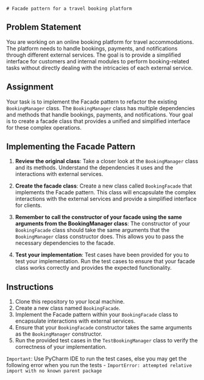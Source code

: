                                                                                                                   # Facade pattern for a travel booking platform

## Problem Statement
You are working on an online booking platform for travel accommodations. The platform needs to handle bookings, payments, and notifications through different external services. The goal is to provide a simplified interface for customers and internal modules to perform booking-related tasks without directly dealing with the intricacies of each external service.

## Assignment
Your task is to implement the Facade pattern to refactor the existing `BookingManager` class. The `BookingManager` class has multiple dependencies and methods that handle bookings, payments, and notifications. Your goal is to create a facade class that provides a unified and simplified interface for these complex operations.

## Implementing the Facade Pattern

1. **Review the original class**: Take a closer look at the `BookingManager` class and its methods. Understand the dependencies it uses and the interactions with external services.

2. **Create the facade class**: Create a new class called `BookingFacade` that implements the Facade pattern. This class will encapsulate the complex interactions with the external services and provide a simplified interface for clients.

3. **Remember to call the constructor of your facade using the same arguments from the BookingManager class**: The constructor of your `BookingFacade` class should take the same arguments that the `BookingManager` class constructor does. This allows you to pass the necessary dependencies to the facade.

4. **Test your implementation**: Test cases have been provided for you to test your implementation. Run the test cases to ensure that your facade class works correctly and provides the expected functionality.

## Instructions
1. Clone this repository to your local machine.
2. Create a new class named `BookingFacade`.
3. Implement the Facade pattern within your `BookingFacade` class to encapsulate interactions with external services.
4. Ensure that your `BookingFacade` constructor takes the same arguments as the `BookingManager` constructor.
5. Run the provided test cases in the `TestBookingManager` class to verify the correctness of your implementation.

`Important`: Use PyCharm IDE to run the test cases, else you may get the following error when you run the tests - `ImportError: attempted relative import with no known parent package`
